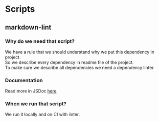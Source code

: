 # Scripts

## markdown-lint

### Why do we need that script?

We have a rule that we should understand why we put this dependency in project.  
So we describe every dependency in readme file of the project.  
To make sure we describe all dependencies we need a dependency linter.

### Documentation

Read more in JSDoc [here](./markdown-lint.js)

### When we run that script?

We run it locally and on CI with linter.
